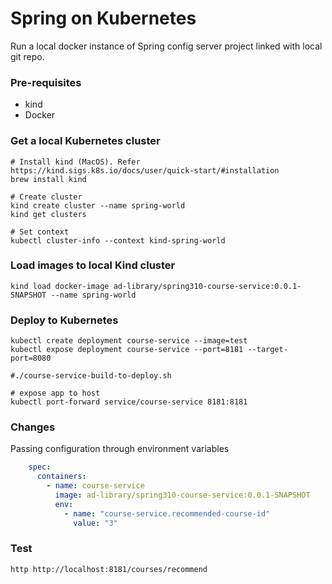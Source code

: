 # Spring on Kubernetes

Run a local docker instance of Spring config server project linked with local git repo.

### Pre-requisites

* kind
* Docker

### Get a local Kubernetes cluster

```shell
# Install kind (MacOS). Refer https://kind.sigs.k8s.io/docs/user/quick-start/#installation
brew install kind

# Create cluster
kind create cluster --name spring-world
kind get clusters

# Set context
kubectl cluster-info --context kind-spring-world
```

### Load images to local Kind cluster

```shell
kind load docker-image ad-library/spring310-course-service:0.0.1-SNAPSHOT --name spring-world
```

### Deploy to Kubernetes

```shell
kubectl create deployment course-service --image=test
kubectl expose deployment course-service --port=8181 --target-port=8080

#./course-service-build-to-deploy.sh

# expose app to host
kubectl port-forward service/course-service 8181:8181
```

### Changes

Passing configuration through environment variables 

```yaml
    spec:
      containers:
        - name: course-service
          image: ad-library/spring310-course-service:0.0.1-SNAPSHOT
          env:
            - name: "course-service.recommended-course-id"
              value: "3"
```

### Test

`http http://localhost:8181/courses/recommend`
